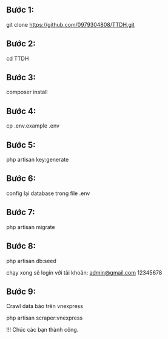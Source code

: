 ## Bước 1: 
git clone https://github.com/0979304808/TTDH.git

## Bước 2: 
cd TTDH

## Bước 3:
composer install

## Bước 4: 
cp .env.example .env

## Bước 5:
php artisan key:generate

## Bước 6:
config lại database trong file .env

## Bước 7:
php artisan migrate

## Bước 8:
php artisan db:seed

chạy xong sẽ login với tài khoản:
admin@gmail.com
12345678

## Bước 9:
Crawl data báo trên vnexpress

php artisan scraper:vnexpress

!!! Chúc các bạn thành công.

